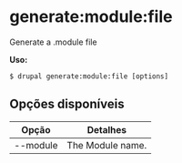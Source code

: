 # generate:module:file
Generate a .module file

**Uso:**
```
$ drupal generate:module:file [options]
```

## Opções disponíveis
Opção | Detalhes
-------|-------------
--module | The Module name.
